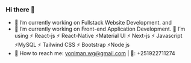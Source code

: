 ### Hi there 👋
- 🎯 I’m currently working on Fullstack Website Development. and
- 🎯 I’m currently working on Front-end Application Development.
 📌 I’m using
    ⚡ React-js      ⚡ React-Native  ⚡Material UI
    ⚡ Next-js       ⚡ Javascript    ⚡MySQL
    ⚡ Tailwind CSS  ⚡ Bootstrap     ⚡Node js
- 📍 How to reach me: yoniman.wg@gmail.com |
                  📱: +251922711274
<!--
**Developer-Yonas/Developer-Yonas** is a ✨ _special_ ✨ repository because its `README.md` (this file) appears on your GitHub profile.

Here are some ideas to get you started:

 ...
- 🌱 I’m currently learning ...
- 👯 I’m looking to collaborate on ...
- 🤔 I’m looking for help with ...
- 💬 Ask me about ...
- 📫 How to reach me: ...
- 😄 Pronouns: ...
- ⚡ Fun fact: ...
-->
